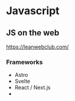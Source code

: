 # Javascript

## JS on the web
https://leanwebclub.com/

### Frameworks
* Astro
* Svelte
* React / Next.js
* 